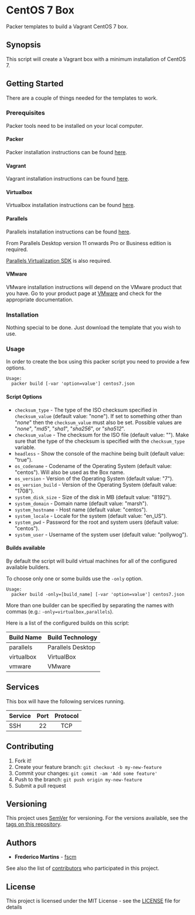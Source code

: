 # CentOS 7 Box

Packer templates to build a Vagrant CentOS 7 box.

## Synopsis

This script will create a Vagrant box with a minimum installation of CentOS 7.

## Getting Started

There are a couple of things needed for the templates to work.

### Prerequisites

Packer tools need to be installed on your local computer.

#### Packer

Packer installation instructions can be found [here](https://www.packer.io/docs/installation.html).

#### Vagrant

Vagrant installation instructions can be found [here](https://www.vagrantup.com/docs/installation/).

#### Virtualbox

Virtualbox installation instructions can be found [here](https://www.virtualbox.org/wiki/Downloads).

#### Parallels

Parallels installation instructions can be found [here](https://www.parallels.com/eu/products/desktop/resources/).

From Parallels Desktop version 11 onwards Pro or Business edition is required.

[Parallels Virtualization SDK](http://www.parallels.com/download/pvsdk/) is
also required.

#### VMware

VMware installation instructions will depend on the VMware product that you
have. Go to your product page at [VMware](https://www.vmware.com) and check
for the appropriate documentation.

### Installation

Nothing special to be done. Just download the template that you wish to use.

### Usage

In order to create the box using this packer script you need to provide a
few options.

```
Usage:
  packer build [-var 'option=value'] centos7.json
```

#### Script Options
- `checksum_type` - The type of the ISO checksum specified in `checksum_value` (default value: "none"). If set to something other than "*none*" then the `checksum_value` must also be set. Possible values are "*none*", "*md5*", "*sha1*", "*sha256*", or "*sha512*".
- `checksum_value` - The checksum for the ISO file (default value: ""). Make sure that the type of the checksum is specified with the `checksum_type` variable.
- `headless` - Show the console of the machine being built (default value: "true").
- `os_codename` - Codename of the Operating System (default value: "centos"). Will also be used as the Box name.
- `os_version` - Version of the Operating System (default value: "7").
- `os_version_build` - Version of the Operating System (default value: "1708").
- `system_disk_size` - Size of the disk in MB (default value: "8192").
- `system_domain` - Domain name (default value: "marsh").
- `system_hostname` - Host name (default value: "centos").
- `system_locale` - Locale for the system (default value: "en_US").
- `system_pwd` - Password for the root and system users (default value: "centos").
- `system_user` - Username of the system user (default value: "pollywog").

#### Builds available

By default the script will build virtual machines for all of the configured
available builders.

To choose only one or some builds use the `-only` option.

```
Usage:
  packer build -only=[build_name] [-var 'option=value'] centos7.json
```

More than one builder can be specified by separating the names with commas
(e.g.: `-only=virtualbox,parallels`).

Here is a list of the configured builds on this script:

| Build Name | Build Technology  |
|------------|-------------------|
| parallels  | Parallels Desktop |
| virtualbox | VirtualBox        |
| vmware     | VMware            |

## Services

This box will have the following services running.

| Service           | Port   | Protocol |
|-------------------|:------:|:--------:|
| SSH               | 22     |    TCP   |

## Contributing

1. Fork it!
2. Create your feature branch: `git checkout -b my-new-feature`
3. Commit your changes: `git commit -am 'Add some feature'`
4. Push to the branch: `git push origin my-new-feature`
5. Submit a pull request

## Versioning

This project uses [SemVer](http://semver.org/) for versioning. For the versions
available, see the [tags on this repository](https://github.com/fscm/packer-vagrant-centos/tags).

## Authors

* **Frederico Martins** - [fscm](https://github.com/fscm)

See also the list of [contributors](https://github.com/fscm/packer-vagrant-centos/contributors)
who participated in this project.

## License

This project is licensed under the MIT License - see the [LICENSE](../LICENSE)
file for details
